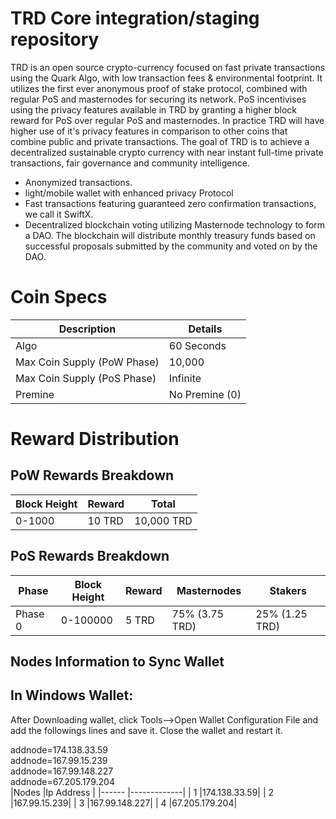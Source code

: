 # TRD Core integration/staging repository</b><br>
TRD is an open source crypto-currency focused on fast private transactions using the Quark Algo, with low transaction fees & environmental footprint. It utilizes the first ever anonymous proof of stake protocol, combined with regular PoS and masternodes for securing its network. PoS incentivises using the privacy features available in TRD by granting a higher block reward for PoS over regular PoS and masternodes. In practice TRD will have higher use of it's privacy features in comparison to other coins that combine public and private transactions. The goal of TRD is to achieve a decentralized sustainable crypto currency with near instant full-time private transactions, fair governance and community intelligence.

- Anonymized transactions.
- light/mobile wallet with enhanced privacy Protocol
- Fast transactions featuring guaranteed zero confirmation transactions, we call it SwiftX.
- Decentralized blockchain voting utilizing Masternode technology to form a DAO. The blockchain will distribute monthly treasury funds based on successful proposals submitted by the community and voted on by the DAO.

# Coin Specs

| Description                    |   Details     |
| -------------------------------| ------------- |
| Algo                           | 60 Seconds    |
| Max Coin Supply (PoW Phase)    | 10,000        |
| Max Coin Supply (PoS Phase)    | Infinite      |
| Premine                        | No Premine (0)|
	
# Reward Distribution
## PoW Rewards Breakdown
|Block Height	|Reward |Total     |
|-------------|-------|----------|
|0-1000       | 10 TRD|10,000 TRD|


## PoS Rewards Breakdown
|Phase  |Block Height |Reward	 |Masternodes    | Stakers      |
|------ |-------------|--------|---------------|--------------|
|Phase 0|	0-100000    |5 TRD   |75% (3.75 TRD) |25% (1.25 TRD) |

## Nodes Information to Sync Wallet
## In Windows Wallet: 
After Downloading wallet, click Tools-->Open Wallet Configuration File and add the followings lines and save it.
Close the wallet and restart it.

addnode=174.138.33.59 <br> 
addnode=167.99.15.239 <br>
addnode=167.99.148.227 <br>
addnode=67.205.179.204 <br>
|Nodes  |Ip Address   |
|------ |-------------|
|   1   |174.138.33.59|
|   2   |167.99.15.239|
|   3   |167.99.148.227|
|   4   |67.205.179.204|

